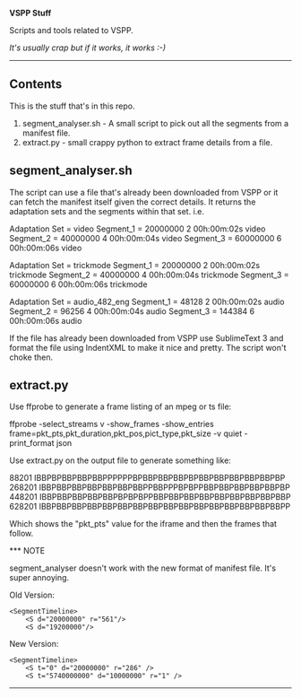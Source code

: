 **VSPP Stuff**

Scripts and tools related to VSPP.

*It's usually crap but if it works, it works :-)*

---

## Contents

This is the stuff that's in this repo.

1. segment_analyser.sh - A small script to pick out all the segments from a manifest file.
2. extract.py - small crappy python to extract frame details from a file.

## segment_analyser.sh

The script can use a file that's already been downloaded from VSPP or it can fetch the manifest itself given the correct details. It returns the adaptation sets and the segments within that set. i.e.

Adaptation Set = video
Segment_1 = 20000000 2 00h:00m:02s video
Segment_2 = 40000000 4 00h:00m:04s video
Segment_3 = 60000000 6 00h:00m:06s video

Adaptation Set = trickmode
Segment_1 = 20000000 2 00h:00m:02s trickmode
Segment_2 = 40000000 4 00h:00m:04s trickmode
Segment_3 = 60000000 6 00h:00m:06s trickmode

Adaptation Set = audio_482_eng
Segment_1 = 48128 2 00h:00m:02s audio
Segment_2 = 96256 4 00h:00m:04s audio
Segment_3 = 144384 6 00h:00m:06s audio

If the file has already been downloaded from VSPP use SublimeText 3 and format the file using IndentXML to make it nice and pretty. The script won't choke then.

## extract.py

Use ffprobe to generate a frame listing of an mpeg or ts file:

ffprobe -select_streams v -show_frames -show_entries frame=pkt_pts,pkt_duration,pkt_pos,pict_type,pkt_size -v quiet -print_format json <file>

Use extract.py on the output file to generate something like:

88201 IBBPBPBBPBBPBBPPPPPPBPBBPBBPBBPBPBBPBBPBBPBBPBBPBP
268201 IBBPBBPBBPBBPBBPBBPBBPPBBPPPBPBPPBBPBBPBBPBBPBBPBP
448201 IBBPBBPBBPBBPBBPBPBPBPPBBPBBPBBPBBPBBPBBPBBPBBPBBP
628201 IBBPBBPBBPBBPBBPBBPBBPBBPBBPBBPBBPBBPBBPBBPBBPBBPP

Which shows the "pkt_pts" value for the iframe and then the frames that follow.

*** NOTE

segment_analyser doesn't work with the new format of manifest file. It's super annoying.

Old Version:

	<SegmentTimeline>
		<S d="20000000" r="561"/>
		<S d="19200000"/>

New Version:

	<SegmentTimeline>
		<S t="0" d="20000000" r="286" />
		<S t="5740000000" d="10000000" r="1" />
---
